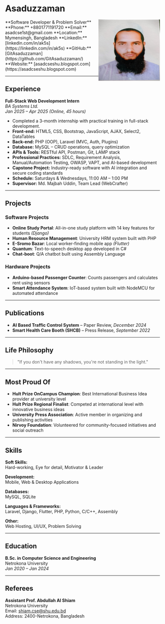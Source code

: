 # Asaduzzaman  

<img src="asad%20image.jpg" alt="Asaduzzaman" width="200" height="200" style="border-radius: 50; float: right;">
**Software Developer & Problem Solver**  
**Phone:** +8801771191720  
**Email:** asadcse1st@gmail.com  
**Location:** Mymensingh, Bangladesh  
**LinkedIn:** [linkedin.com/in/ak5s](https://linkedin.com/in/ak5s)  
**GitHub:** [GitAsaduzzaman](https://github.com/GitAsaduzzaman/)  
**Website:** [asadcseshu.blogspot.com](https://asadcseshu.blogspot.com)  

---

## Experience

**Full-Stack Web Development Intern**  
*BA Systems Ltd.*  
_Jan 2025 – Apr 2025 (Online, 45 hours)_

- Completed a 3-month internship with practical training in full-stack development.  
- **Front-end:** HTML5, CSS, Bootstrap, JavaScript, AJAX, Select2, DataTables  
- **Back-end:** PHP (OOP), Laravel (MVC, Auth, Plugins)  
- **Database:** MySQL – CRUD operations, query optimization  
- **APIs & Tools:** RESTful API, Postman, Git, LAMP stack  
- **Professional Practices:** SDLC, Requirement Analysis, Manual/Automation Testing, OWASP, VAPT, and AI-based development  
- **Capstone Project:** Industry-ready software with AI integration and secure coding standards  
- **Schedule:** Saturdays & Wednesdays, 11:00 AM – 1:00 PM  
- **Supervisor:** Md. Majbah Uddin, Team Lead (WebCrafter)  

---

## Projects

### Software Projects
- **Online Study Portal**: All-in-one study platform with 14 key features for students *(Django)*
- **Human Resource Management**: University HRM system built with PHP
- **E-Sromo Bazar**: Local worker-finding mobile app *(Flutter)*
- **Quantum**: Text-to-speech desktop app developed in C#
- **Chat-boot**: Q/A chatbot built using Assembly Language

### Hardware Projects
- **Arduino-based Passenger Counter**: Counts passengers and calculates rent using sensors
- **Smart Attendance System**: IoT-based system built with NodeMCU for automated attendance

---

## Publications

- **AI Based Traffic Control System** – Paper Review, *December 2024*  
- **Smart Health Care Booth (SHCB)** – Press Release, *September 2022*

---

## Life Philosophy

> "If you don't have any shadows, you're not standing in the light."

---

## Most Proud Of

- **Hult Prize OnCampus Champion**: Best International Business Idea provider at university level  
- **Hult Prize Regional Finalist**: Competed at international level with innovative business ideas  
- **University Press Association**: Active member in organizing and publishing activities  
- **Nirvoy Foundation**: Volunteered for community-focused initiatives and social outreach  

---

## Skills

**Soft Skills:**  
Hard-working, Eye for detail, Motivator & Leader

**Development:**  
Mobile, Web & Desktop Applications

**Databases:**  
MySQL, SQLite

**Languages & Frameworks:**  
Laravel, Django, Flutter, PHP, Python, C/C++, Assembly

**Other:**  
Web Hosting, UI/UX, Problem Solving

---

## Education

**B.Sc. in Computer Science and Engineering**  
Netrokona University  
_Jan 2020 – Jan 2024_

---

## Referees

**Assistant Prof. Abdullah Al Shiam**  
Netrokona University  
Email: shiam.cse@shu.edu.bd  
Address: 2400-Netrokona, Bangladesh
